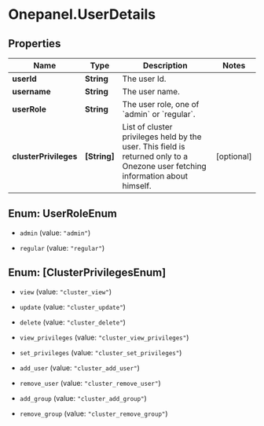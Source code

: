 # Onepanel.UserDetails

## Properties
Name | Type | Description | Notes
------------ | ------------- | ------------- | -------------
**userId** | **String** | The user Id. | 
**username** | **String** | The user name. | 
**userRole** | **String** | The user role, one of &#x60;admin&#x60; or &#x60;regular&#x60;. | 
**clusterPrivileges** | **[String]** | List of cluster privileges held by the user. This field is returned only to a Onezone user fetching information about himself. | [optional] 


<a name="UserRoleEnum"></a>
## Enum: UserRoleEnum


* `admin` (value: `"admin"`)

* `regular` (value: `"regular"`)




<a name="[ClusterPrivilegesEnum]"></a>
## Enum: [ClusterPrivilegesEnum]


* `view` (value: `"cluster_view"`)

* `update` (value: `"cluster_update"`)

* `delete` (value: `"cluster_delete"`)

* `view_privileges` (value: `"cluster_view_privileges"`)

* `set_privileges` (value: `"cluster_set_privileges"`)

* `add_user` (value: `"cluster_add_user"`)

* `remove_user` (value: `"cluster_remove_user"`)

* `add_group` (value: `"cluster_add_group"`)

* `remove_group` (value: `"cluster_remove_group"`)





